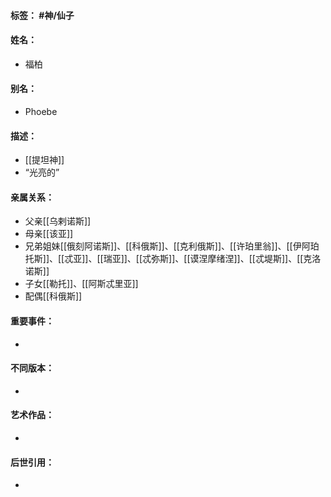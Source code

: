 #### 标签： #神/仙子
#### 姓名：
- 福柏
#### 别名：
- Phoebe
#### 描述：
- [[提坦神]]
- “光亮的”
#### 亲属关系：
- 父亲[[乌剌诺斯]]
- 母亲[[该亚]]
- 兄弟姐妹[[俄刻阿诺斯]]、[[科俄斯]]、[[克利俄斯]]、[[许珀里翁]]、[[伊阿珀托斯]]、[[忒亚]]、[[瑞亚]]、[[忒弥斯]]、[[谟涅摩绪涅]]、[[忒堤斯]]、[[克洛诺斯]]
- 子女[[勒托]]、[[阿斯忒里亚]]
- 配偶[[科俄斯]]
#### 重要事件：
- 
#### 不同版本：
- 
#### 艺术作品：
- 
#### 后世引用：
- 